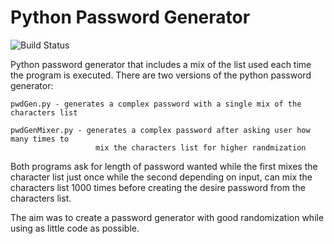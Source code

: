 # Python Password Generator

![Build Status](https://travis-ci.org/klugjo/hexo-autolinker.svg?branch=master)

Python password generator that includes a mix of the list used each time the program is executed.
There are two versions of the python password generator:

    pwdGen.py - generates a complex password with a single mix of the characters list
  
    pwdGenMixer.py - generates a complex password after asking user how many times to 
                       mix the characters list for higher randmization

Both programs ask for length of password wanted while the first mixes the character list just
once while the second depending on input, can mix the characters list 1000 times before creating
the desire password from the characters list.

The aim was to create a password generator with good randomization while using as little code as possible.
